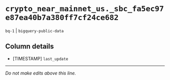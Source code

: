 # `crypto_near_mainnet_us._sbc_fa5ec97e87ea40b7a380ff7cf24ce682`
`bq-1` | `bigquery-public-data`

## Column details
* [TIMESTAMP] `last_update`

-------------------------------------------------------------------------------
*Do not make edits above this line.*
